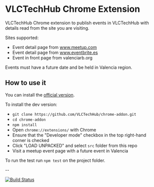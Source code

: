 # VLCTechHub Chrome Extension

VLCTechHub Chrome extension to publish events in VLCTechHub with details read from the site you are visiting.

Sites supported:
 - Event detail page from www.meetup.com
 - Event detail page from www.eventbrite.es
 - Event in front page from valenciarb.org

Events must have a future date and be held in Valencia region.

## How to use it

You can install the [official version](https://chrome.google.com/webstore/detail/vlctechhub-publisher-addo/jmphppchcbgfglglfbemgbjligclmcmc).

To install the dev version:
 - `git clone https://github.com/VLCTechHub/chrome-addon.git`
 - `cd chrome-addon`
 - `npm install`
 - Open `chrome://extensions/` with Chrome
 - Ensure that the "Developer mode" checkbox in the top right-hand corner is checked
 - Click "LOAD UNPACKED" and select `src` folder from this repo
 - Visit a meetup event page with a future event in Valencia


To run the test run `npm test` on the project folder.

--

[![Build Status](https://travis-ci.org/VLCTechHub/chrome-addon.svg?branch=master)](https://travis-ci.org/VLCTechHub/chrome-addon)
